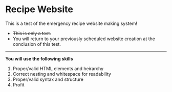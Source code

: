 # Recipe Website

This is a test of the emergency recipe website making system!
* ~~This is only a test.~~
* You will return to your previously scheduled website creation at the conclusion of this test.
---
**You will use the following skills**
1. Proper/valid HTML elements and heirarchy
2. Correct nesting and whitespace for readability
3. Proper/valid syntax and structure
4. Profit
